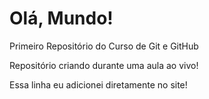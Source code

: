 # Olá, Mundo!
 Primeiro Repositório do Curso de Git e GitHub

Repositório criando durante uma aula ao vivo!

Essa linha eu adicionei diretamente no site!
